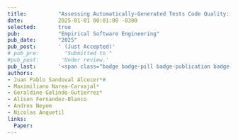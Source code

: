 ```yaml
---
title:          "Assessing Automatically-Generated Tests Code Quality: Beyond Traditional Test Smells"
date:           2025-01-01 00:01:00 -0300
selected:       true
pub:            "Empirical Software Engineering"
pub_date:       "2025"
pub_post:       ' (Just Accepted)'
# pub_pre:        "Submitted to "
#pub_post:       'Under review.'
pub_last:       '<span class="badge badge-pill badge-publication badge-primary">EMSE</span><span class="badge badge-pill badge-publication badge-info">WoS</span> <span class="badge badge-pill badge-publication badge-success">Q1</span>'
authors:
- Juan Pablo Sandoval Alcocer*#
- Maximiliano Narea-Carvajal*
- Geraldine Galindo-Gutierrez*
- Alison Fernandez-Blanco
- Andres Neyem
- Nicolas Anquetil
links:
  Paper: 
---
```

